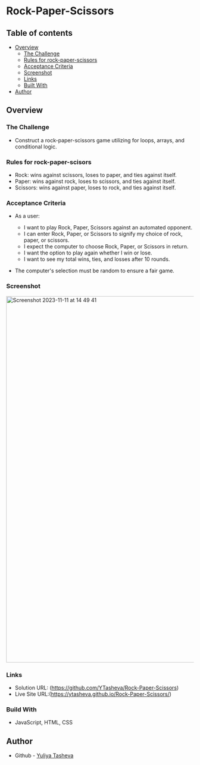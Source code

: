 # Rock-Paper-Scissors

## Table of contents

- [Overview](#overview)
  - [The Challenge](#the-challenge)
  - [Rules for rock-paper-scissors](#rules-for-rock-paper-scissors)
  - [Acceptance Criteria](#acceptance-criteria)
  - [Screenshot](#screenshot)
  - [Links](#links)
  - [Built With](#built-with)
- [Author](#author)

## Overview

### The Challenge

-  Construct a rock-paper-scissors game utilizing for loops, arrays, and conditional logic.

### Rules for rock-paper-scisors

* Rock: wins against scissors, loses to paper, and ties against itself.
* Paper: wins against rock, loses to scissors, and ties against itself.
* Scissors: wins against paper, loses to rock, and ties against itself.

### Acceptance Criteria

* As a user:
  * I want to play Rock, Paper, Scissors against an automated opponent.
  * I can enter Rock, Paper, or Scissors to signify my choice of rock, paper, or scissors.
  * I expect the computer to choose Rock, Paper, or Scissors in return.
  * I want the option to play again whether I win or lose.
  * I want to see my total wins, ties, and losses after 10 rounds.

* The computer's selection must be random to ensure a fair game.

### Screenshot

<img width="984" alt="Screenshot 2023-11-11 at 14 49 41" src="https://github.com/YTasheva/Rock-Paper-Scissors/assets/148258557/4acfdd4e-9d89-4ebe-821c-f6c29accbac4">

### Links
- Solution URL: (https://github.com/YTasheva/Rock-Paper-Scissors)
- Live Site URL:(https://ytasheva.github.io/Rock-Paper-Scissors/)
  
### Build With

- JavaScript, HTML, CSS

## Author

- Github - [Yuliya Tasheva](https://github.com/YTasheva)


